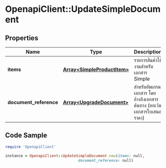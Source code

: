 # OpenapiClient::UpdateSimpleDocument

## Properties

Name | Type | Description | Notes
------------ | ------------- | ------------- | -------------
**items** | [**Array&lt;SimpleProductItem&gt;**](SimpleProductItem.md) | รายการสินค้าใช้งานสำหรับเอกสาร Simple | [optional] 
**document_reference** | [**Array&lt;UpgradeDocument&gt;**](UpgradeDocument.md) | สำหรับอัพเกรดเอกสาร โดยอ้างอิงเอกสารต้นทาง (ยกเว้นเอกสารใบเสนอราคา) | [optional] 

## Code Sample

```ruby
require 'OpenapiClient'

instance = OpenapiClient::UpdateSimpleDocument.new(items: null,
                                 document_reference: null)
```


